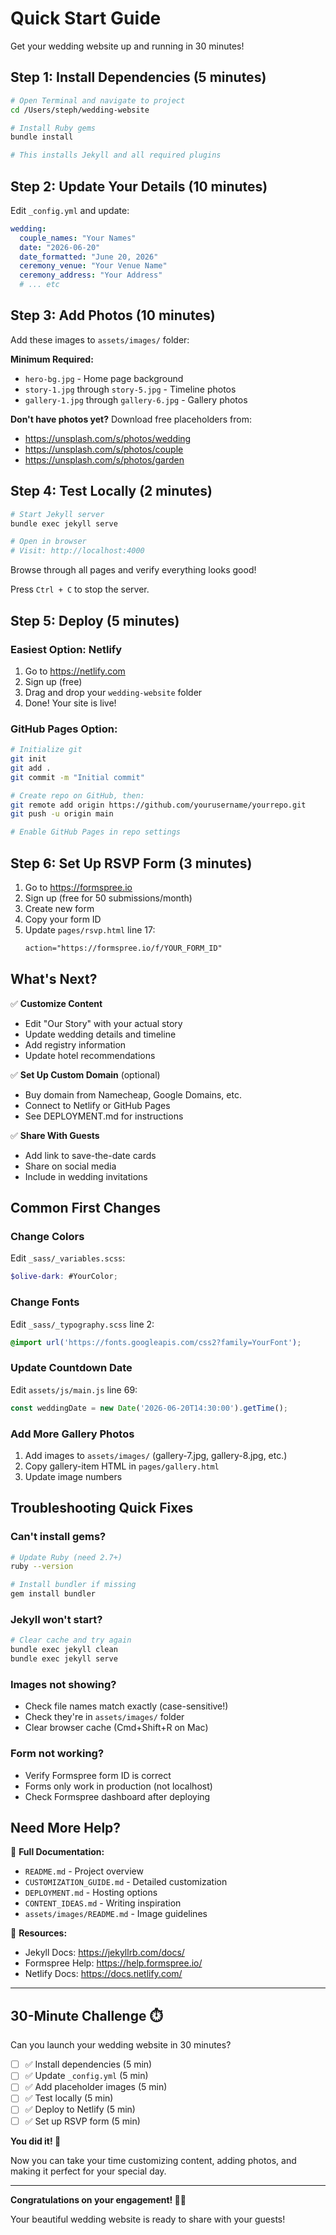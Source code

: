# Quick Start Guide

Get your wedding website up and running in 30 minutes!

## Step 1: Install Dependencies (5 minutes)

```bash
# Open Terminal and navigate to project
cd /Users/steph/wedding-website

# Install Ruby gems
bundle install

# This installs Jekyll and all required plugins
```

## Step 2: Update Your Details (10 minutes)

Edit `_config.yml` and update:

```yaml
wedding:
  couple_names: "Your Names"
  date: "2026-06-20"
  date_formatted: "June 20, 2026"
  ceremony_venue: "Your Venue Name"
  ceremony_address: "Your Address"
  # ... etc
```

## Step 3: Add Photos (10 minutes)

Add these images to `assets/images/` folder:

**Minimum Required:**
- `hero-bg.jpg` - Home page background
- `story-1.jpg` through `story-5.jpg` - Timeline photos
- `gallery-1.jpg` through `gallery-6.jpg` - Gallery photos

**Don't have photos yet?** Download free placeholders from:
- https://unsplash.com/s/photos/wedding
- https://unsplash.com/s/photos/couple
- https://unsplash.com/s/photos/garden

## Step 4: Test Locally (2 minutes)

```bash
# Start Jekyll server
bundle exec jekyll serve

# Open in browser
# Visit: http://localhost:4000
```

Browse through all pages and verify everything looks good!

Press `Ctrl + C` to stop the server.

## Step 5: Deploy (5 minutes)

### Easiest Option: Netlify

1. Go to https://netlify.com
2. Sign up (free)
3. Drag and drop your `wedding-website` folder
4. Done! Your site is live!

### GitHub Pages Option:

```bash
# Initialize git
git init
git add .
git commit -m "Initial commit"

# Create repo on GitHub, then:
git remote add origin https://github.com/yourusername/yourrepo.git
git push -u origin main

# Enable GitHub Pages in repo settings
```

## Step 6: Set Up RSVP Form (3 minutes)

1. Go to https://formspree.io
2. Sign up (free for 50 submissions/month)
3. Create new form
4. Copy your form ID
5. Update `pages/rsvp.html` line 17:
   ```html
   action="https://formspree.io/f/YOUR_FORM_ID"
   ```

## What's Next?

✅ **Customize Content**
- Edit "Our Story" with your actual story
- Update wedding details and timeline
- Add registry information
- Update hotel recommendations

✅ **Set Up Custom Domain** (optional)
- Buy domain from Namecheap, Google Domains, etc.
- Connect to Netlify or GitHub Pages
- See DEPLOYMENT.md for instructions

✅ **Share With Guests**
- Add link to save-the-date cards
- Share on social media
- Include in wedding invitations

## Common First Changes

### Change Colors
Edit `_sass/_variables.scss`:
```scss
$olive-dark: #YourColor;
```

### Change Fonts
Edit `_sass/_typography.scss` line 2:
```scss
@import url('https://fonts.googleapis.com/css2?family=YourFont');
```

### Update Countdown Date
Edit `assets/js/main.js` line 69:
```javascript
const weddingDate = new Date('2026-06-20T14:30:00').getTime();
```

### Add More Gallery Photos
1. Add images to `assets/images/` (gallery-7.jpg, gallery-8.jpg, etc.)
2. Copy gallery-item HTML in `pages/gallery.html`
3. Update image numbers

## Troubleshooting Quick Fixes

### Can't install gems?
```bash
# Update Ruby (need 2.7+)
ruby --version

# Install bundler if missing
gem install bundler
```

### Jekyll won't start?
```bash
# Clear cache and try again
bundle exec jekyll clean
bundle exec jekyll serve
```

### Images not showing?
- Check file names match exactly (case-sensitive!)
- Check they're in `assets/images/` folder
- Clear browser cache (Cmd+Shift+R on Mac)

### Form not working?
- Verify Formspree form ID is correct
- Forms only work in production (not localhost)
- Check Formspree dashboard after deploying

## Need More Help?

📖 **Full Documentation:**
- `README.md` - Project overview
- `CUSTOMIZATION_GUIDE.md` - Detailed customization
- `DEPLOYMENT.md` - Hosting options
- `CONTENT_IDEAS.md` - Writing inspiration
- `assets/images/README.md` - Image guidelines

💬 **Resources:**
- Jekyll Docs: https://jekyllrb.com/docs/
- Formspree Help: https://help.formspree.io/
- Netlify Docs: https://docs.netlify.com/

---

## 30-Minute Challenge ⏱️

Can you launch your wedding website in 30 minutes?

- [ ] ✅ Install dependencies (5 min)
- [ ] ✅ Update `_config.yml` (5 min)
- [ ] ✅ Add placeholder images (5 min)
- [ ] ✅ Test locally (5 min)
- [ ] ✅ Deploy to Netlify (5 min)
- [ ] ✅ Set up RSVP form (5 min)

**You did it! 🎉**

Now you can take your time customizing content, adding photos, and making it perfect for your special day.

---

**Congratulations on your engagement! 🌿💒**

Your beautiful wedding website is ready to share with your guests!

